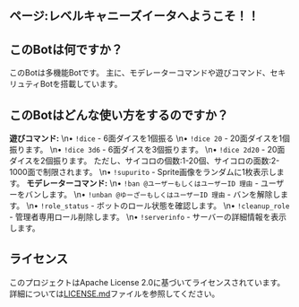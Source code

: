 ## ページ:レベルキャニーズイータへようこそ！！

## このBotは何ですか？

このBotは多機能Botです。
主に、モデレーターコマンドや遊びコマンド、セキリュティBotを搭載しています。

## このBotはどんな使い方をするのですか？

**遊びコマンド:**
\n• `!dice` - 6面ダイスを1個振る
\n• `!dice 20` - 20面ダイスを1個振ります。
\n• `!dice 3d6` - 6面ダイスを3個振ります。
\n• `!dice 2d20` - 20面ダイスを2個振ります。
ただし、サイコロの個数:1-20個、サイコロの面数:2-1000面で制限されます。
\n• `!supurito` - Sprite画像をランダムに1枚表示します。
**モデレーターコマンド:**
\n• `!ban @ユーザーもしくはユーザーID 理由` - ユーザーをバンします。
\n• `!unban @ゆーざーもしくはユーザーID 理由` - バンを解除します。
\n• `!role_status` - ボットのロール状態を確認します。
\n• `!cleanup_role` - 管理者専用ロール削除します。
\n• `!serverinfo` - サーバーの詳細情報を表示します。

## ライセンス

このプロジェクトはApache License 2.0に基づいてライセンスされています。詳細については[LICENSE.md](LICENSE.md)ファイルを参照してください。

